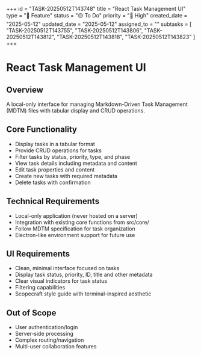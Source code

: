 +++
id = "TASK-20250512T143748"
title = "React Task Management UI"
type = "🌟 Feature"
status = "🟡 To Do"
priority = "🔼 High"
created_date = "2025-05-12"
updated_date = "2025-05-12"
assigned_to = ""
subtasks = [
  "TASK-20250512T143755",
  "TASK-20250512T143806",
  "TASK-20250512T143812",
  "TASK-20250512T143818",
  "TASK-20250512T143823"
]
+++

# React Task Management UI

## Overview
A local-only interface for managing Markdown-Driven Task Management (MDTM) files with tabular display and CRUD operations.

## Core Functionality
- Display tasks in a tabular format 
- Provide CRUD operations for tasks
- Filter tasks by status, priority, type, and phase
- View task details including metadata and content
- Edit task properties and content
- Create new tasks with required metadata
- Delete tasks with confirmation

## Technical Requirements
- Local-only application (never hosted on a server)
- Integration with existing core functions from src/core/
- Follow MDTM specification for task organization
- Electron-like environment support for future use

## UI Requirements
- Clean, minimal interface focused on tasks
- Display task status, priority, ID, title and other metadata
- Clear visual indicators for task status
- Filtering capabilities
- Scopecraft style guide with terminal-inspired aesthetic

## Out of Scope
- User authentication/login
- Server-side processing
- Complex routing/navigation
- Multi-user collaboration features
